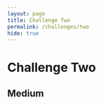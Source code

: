 ```yaml
---
layout: page
title: Challenge Two
permalink: /challenges/two
hide: true
---
```


# Challenge Two

## Medium